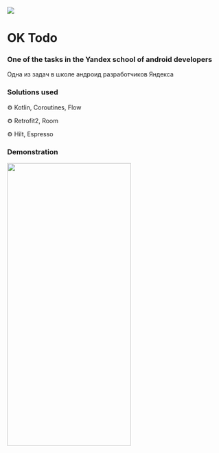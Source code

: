 ![](https://i.imgur.com/8e8rLsv.png) 
# OK Todo
### One of the tasks in the Yandex school of android developers
Одна из задач в школе андроид разработчиков Яндекса

### Solutions used

⚙ Kotlin, Coroutines, Flow

⚙ Retrofit2, Room

⚙ Hilt, Espresso

### Demonstration
<img src="demonstration.gif" width="288" height="657" />
